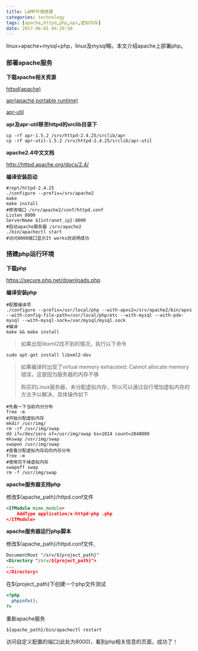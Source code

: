 ```yaml
---
title: LAMP环境搭建
categories: technology
tags: [apache,httpd,php,ops,虚拟内存]
date: 2017-06-01 04:20:50
---
```


linux+apache+mysql+php，linux及mysql略，本文介绍apache上部署php。

### 部署apache服务

__下载apache相关资源__

[httpd(apache)](http://httpd.apache.org/download.cgi)

[apr(apache portable runtime)](http://apr.apache.org/download.cgi)

[apr-util](http://archive.apache.org/dist/apr/apr-util-1.5.2.tar.gz)

__apr及apr-util移至httpd的srclib目录下__

```shell
cp -rf apr-1.5.2 /srv/httpd-2.4.25/srclib/apr
cp -rf apr-util-1.5.2 /srv/httpd-2.4.25/srclib/apr-util
```

__apache2.4中文文档__

http://httpd.apache.org/docs/2.4/

__编译安装启动__

```shell
#/opt/httpd-2.4.25
./configure --prefix=/srv/apache2
make
make install
#修改端口 /srv/apache2/conf/httpd.conf
Listen 8000
ServerName ${intranet_ip}:8000
#启动apache服务器 /srv/apache2
./bin/apachectl start
#访问8000端口显示It works则说明成功
```

### 搭建php运行环境

__下载php__

https://secure.php.net/downloads.php

__编译安装php__

```shell
#配置编译项
./configure --prefix=/usr/local/php --with-apxs2=/srv/apache2/bin/apxs --with-config-file-path=/usr/local/php/etc --with-mysql --with-pdo-mysql --with-mysql-sock=/var/mysql/mysql.sock
#编译
make && make install
```

> 如果出现libxml2找不到的情况，执行以下命令

```shell
sudo apt-get install libxml2-dev
```

> 如果编译时出现了virtual memory exhausted: Cannot allocate memory错误，这是因为服务器的内存不够
>
> 购买的Linux服务器，未分配虚拟内存，所以可以通过自行增加虚拟内存的方法予以解决，具体操作如下

```shell
#先看一下当前内分分布
free -m 
#开始分配虚拟内存
mkdir /usr/img/ 
rm -rf /usr/img/swap
dd if=/dev/zero of=/usr/img/swap bs=1024 count=2048000
mkswap /usr/img/swap
swapon /usr/img/swap
#查看分配虚拟内存后的内存分布
free -m
#使用完干掉虚拟内存
swapoff swap
rm -f /usr/img/swap
```

__apache服务器支持php__

修改${apache_path}/httpd.conf文件

```xml
<IfModule mime_module>
	AddType application/x-httpd-php .php
</IfModule>
```

__apache服务器运行php脚本__

修改${apache_path}/httpd.conf文件,

```xml
DocumentRoot "/srv/${project_path}"
<Directory "/srv/${project_path}">
...
</Directory>
```

在${project_path}下创建一个php文件测试

```php
<?php
  phpinfo();
?>
```

重新apache服务

```shell
${apache_path}/bin/apachectl restart
```

访问自定义配置的端口(此处为8000)，看到php相关信息的页面，成功了！